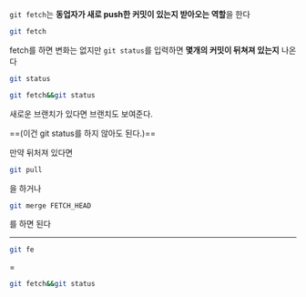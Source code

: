 `git fetch`는 **동업자가 새로 push한 커밋이 있는지 받아오는 역할**을 한다

```Bash
git fetch 
```

fetch를 하면 변화는 없지만 `git status`를 입력하면 **몇개의 커밋이 뒤쳐져 있는지** 나온다

```Bash
git status 
```

```Bash
git fetch&&git status
```

새로운 브랜치가 있다면 브랜치도 보여준다.

==(이건 git status를 하지 않아도 된다.)==

만약 뒤처져 있다면

```Bash
git pull
```

을 하거나

```Bash
git merge FETCH_HEAD
```

를 하면 된다

---

```Bash
git fe
```

=

```Bash
git fetch&&git status
```